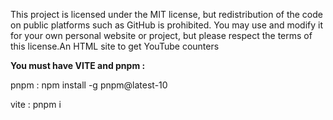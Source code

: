This project is licensed under the MIT license, but redistribution of the code on public platforms such as GitHub is prohibited. You may use and modify it for your own personal website or project, but please respect the terms of this license.An HTML site to get YouTube counters

**You must have VITE and pnpm :**

pnpm : npm install -g pnpm@latest-10

vite : pnpm i

